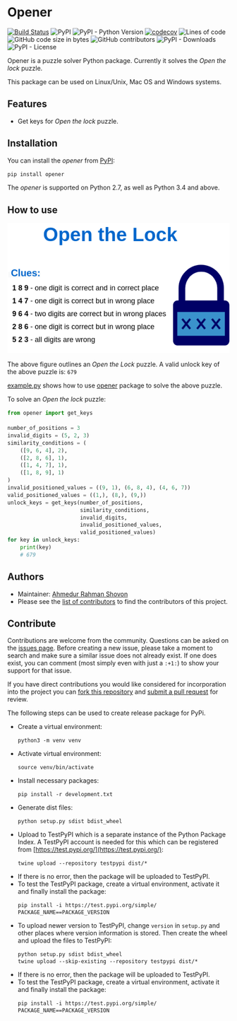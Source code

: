 # Opener

[![Build Status](https://travis-ci.org/arsho/opener.svg?branch=master)](https://travis-ci.org/arsho/opener)
![PyPI](https://img.shields.io/pypi/v/opener)
![PyPI - Python Version](https://img.shields.io/pypi/pyversions/opener)
[![codecov](https://codecov.io/gh/arsho/opener/branch/master/graph/badge.svg)](https://codecov.io/gh/arsho/opener)
![Lines of code](https://img.shields.io/tokei/lines/github/arsho/opener)
![GitHub code size in bytes](https://img.shields.io/github/languages/code-size/arsho/opener)
![GitHub contributors](https://img.shields.io/github/contributors/arsho/opener)
![PyPI - Downloads](https://img.shields.io/pypi/dm/opener)
![PyPI - License](https://img.shields.io/pypi/l/opener)

Opener is a puzzle solver Python package. Currently it solves the *Open the lock* puzzle.

This package can be used on Linux/Unix, Mac OS and Windows systems.

## Features

- Get keys for *Open the lock* puzzle.

## Installation

You can install the *opener* from [PyPI](https://pypi.org/project/opener/):

```bash
pip install opener
```

The *opener* is supported on Python 2.7, as well as Python 3.4 and above.

## How to use

![Puzzle Example](https://raw.githubusercontent.com/arsho/opener/master/resources/open_the_lock.png)

The above figure outlines an *Open the Lock* puzzle. A valid unlock key of the above puzzle is: `679`

[example.py](example.py) shows how to use [opener](https://pypi.org/project/opener/) package to solve the above puzzle.


To solve an *Open the lock* puzzle:

```python
from opener import get_keys

number_of_positions = 3
invalid_digits = (5, 2, 3)
similarity_conditions = (
    ([9, 6, 4], 2),
    ([2, 8, 6], 1),
    ([1, 4, 7], 1),
    ([1, 8, 9], 1)
)
invalid_positioned_values = ((9, 1), (6, 8, 4), (4, 6, 7))
valid_positioned_values = ((1,), (8,), (9,))
unlock_keys = get_keys(number_of_positions,
                       similarity_conditions,
                       invalid_digits,
                       invalid_positioned_values,
                       valid_positioned_values)
for key in unlock_keys:
    print(key)
    # 679
 ```

## Authors
- Maintainer: [Ahmedur Rahman Shovon](https://arshovon.com/)
- Please see the [list of contributors](https://github.com/arsho/opener/graphs/contributors) to find the contributors of this project.


 
## Contribute

Contributions are welcome from the community. Questions can be asked on the
[issues page](https://github.com/arsho/opener/issues). Before creating a new issue, please take a moment to search
and make sure a similar issue does not already exist. If one does exist, you
can comment (most simply even with just a `:+1:`) to show your support for that
issue.

If you have direct contributions you would like considered for incorporation
into the project you can [fork this repository](https://github.com/arsho/opener) and
[submit a pull request](https://github.com/arsho/opener/pulls) for review.

The following steps can be used to create release package for PyPi.
- Create a virtual environment:
    ```
    python3 -m venv venv
    ```
- Activate virtual environment:
    ```
    source venv/bin/activate
    ```
- Install necessary packages:
    ```
    pip install -r development.txt
    ```
- Generate dist files:
    ```
    python setup.py sdist bdist_wheel
    ```
- Upload to TestPyPI which is a separate instance of the Python Package Index. A TestPyPI account is needed for this which can be registered from [https://test.pypi.org/](https://test.pypi.org/):
    ```
    twine upload --repository testpypi dist/*
    ```
- If there is no error, then the package will be uploaded to TestPyPI.
- To test the TestPyPI package, create a virtual environment, activate it and finally install the package:
    ```
    pip install -i https://test.pypi.org/simple/ PACKAGE_NAME==PACKAGE_VERSION
    ```
- To upload newer version to TestPyPI, change `version` in `setup.py` and other places where version information is stored. Then create the wheel and upload the files to TestPyPI:
    ```
    python setup.py sdist bdist_wheel
    twine upload --skip-existing --repository testpypi dist/*
    ```
- If there is no error, then the package will be uploaded to TestPyPI.
- To test the TestPyPI package, create a virtual environment, activate it and finally install the package:
    ```
    pip install -i https://test.pypi.org/simple/ PACKAGE_NAME==PACKAGE_VERSION
    ```

